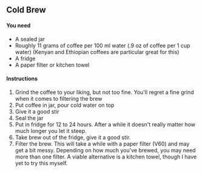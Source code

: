 ## Cold Brew

#### You need

- A sealed jar
- Roughly 11 grams of coffee per 100 ml water (.9 oz of coffee per 1 cup water) 
  (Kenyan and Ethiopian coffees are particular great for this)
- A fridge
- A paper filter or kitchen towel

#### Instructions

1. Grind the coffee to your liking, but not too fine. You'll regret a fine grind
   when it comes to filtering the brew
2. Put coffee in jar, pour cold water on top
3. Give it a good stir
4. Seal the jar
5. Put in fridge for 12 to 24 hours. After a while it doesn't really matter how
   much longer you let it steep.
6. Take brew out of the fridge, give it a good stir.
7. Filter the brew. This will take a while with a paper filter (V60) and may get
   a bit messy. Depending on how much you've brewed, you may need more than one
   filter. A viable alternative is a kitchen towel, though I have yet to try
   this myself.
